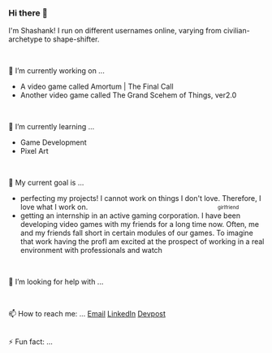 ### Hi there 👋

<p>
    I'm Shashank! I run on different usernames online, varying from civilian-archetype to shape-shifter.
</p>
<br/>

🔭 I’m currently working on ...
    <ul>
        <li>
            A video game called Amortum | The Final Call
        </li>
        <li>
            Another video game called The Grand Scehem of Things, ver2.0
        </li>
    </ul>
<br/>

🌱 I’m currently learning ...
    <ul>
        <li>
            Game Development
        </li>
        <li>
            Pixel Art
        </li>
    </ul>
<br/>

👯 My current goal is ...
    <ul>
        <li>
            perfecting my projects! I cannot work on things I don't love. Therefore, I love what I work on. &nbsp; &nbsp; &nbsp; &nbsp; &nbsp; &nbsp; &nbsp; &nbsp; &nbsp;                   &nbsp; &nbsp; &nbsp; &nbsp; &nbsp; &nbsp; &nbsp; &nbsp; &nbsp; &nbsp; &nbsp; &nbsp; &nbsp; &nbsp; &nbsp; &nbsp; &nbsp; &nbsp; &nbsp; &nbsp; &nbsp; &nbsp; &nbsp;                 <sub><sup>girlfriend</sup></sub>
        </li>
        <li>
            getting an internship in an active gaming corporation. I have been developing video games with my friends for a long time now. Often, me and my friends fall short in             certain modules of our games. To imagine that work having the profI am excited at the prospect of working in a real environment with professionals and watch
        </li>
    </ul>
<br/>
        
🤔 I’m looking for help with ...

<br/>

📫 How to reach me: ...
<a href='mailto:name@domain'>Email</a>
<a href='https://www.linkedin.com/in/shashank-nerurkar-1bb151171/'>LinkedIn</a>
<a href='https://devpost.com/shash-nerurkar?ref_content=user-portfolio&ref_feature=portfolio&ref_medium=global-nav'>Devpost</a>
<br/><br/>

⚡ Fun fact: ...

<br/>
